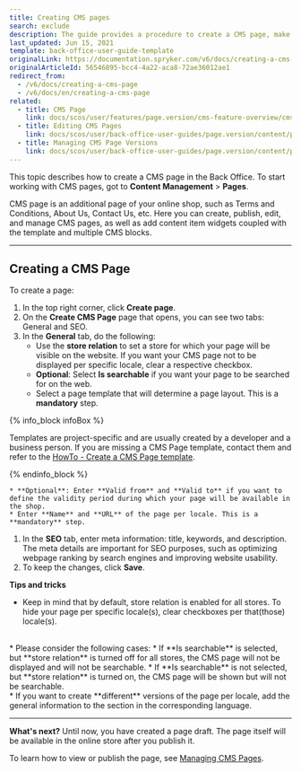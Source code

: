 ```yaml
---
title: Creating CMS pages
search: exclude
description: The guide provides a procedure to create a CMS page, make it searchable per store in the Back Office.
last_updated: Jun 15, 2021
template: back-office-user-guide-template
originalLink: https://documentation.spryker.com/v6/docs/creating-a-cms-page
originalArticleId: 56546895-bcc4-4a22-aca8-72ae36012ae1
redirect_from:
  - /v6/docs/creating-a-cms-page
  - /v6/docs/en/creating-a-cms-page
related:
  - title: CMS Page
    link: docs/scos/user/features/page.version/cms-feature-overview/cms-pages-overview.html
  - title: Editing CMS Pages
    link: docs/scos/user/back-office-user-guides/page.version/content/pages/editing-cms-pages.html
  - title: Managing CMS Page Versions
    link: docs/scos/user/back-office-user-guides/page.version/content/pages/managing-cms-page-versions.html
---
```


This topic describes how to create a CMS page in the Back Office.
To start working with CMS pages, got to **Content Management** > **Pages**.

CMS page is an additional page of your online shop, such as Terms and Conditions, About Us, Contact Us, etc. Here you can create, publish, edit, and manage CMS pages, as well as add content item widgets coupled with the template and multiple CMS blocks.
***
## Creating a CMS Page

To create a page:
1. In the top right corner, click **Create page**.
2. On the **Create CMS Page** page that opens, you can see two tabs: General and SEO.
3. In the **General** tab, do the following:
    * Use the **store relation** to set a store for which your page will be visible on the website. If you want your CMS page not to be displayed per specific locale, clear a respective checkbox.
    * **Optional**: Select **Is searchable** if you want your page to be searched for on the web.
    * Select a page template that will determine a page layout. This is a **mandatory** step.

{% info_block infoBox %}

Templates are project-specific and are usually created by a developer and a business person. If you are missing a CMS Page template, contact them and refer to the [HowTo - Create a CMS Page template](/docs/scos/dev/tutorials-and-howtos/howtos/feature-howtos/cms/howto-create-cms-templates.html#cms-page-template).

{% endinfo_block %}

    * **Optional**: Enter **Valid from** and **Valid to** if you want to define the validity period during which your page will be available in the shop.
    * Enter **Name** and **URL** of the page per locale. This is a **mandatory** step.

1. In the **SEO** tab, enter meta information: title, keywords, and description. The meta details are important for SEO purposes, such as optimizing webpage ranking by search engines and improving website usability.
2. To keep the changes, click **Save**.

**Tips and tricks**

* Keep in mind that by default, store relation is enabled for all stores. To hide your page per specific locale(s), clear checkboxes per that(those) locale(s).
<br>
* Please consider the following cases:
    * If **Is searchable** is selected, but **store relation** is turned off for all stores, the CMS page will not be displayed and will not be searchable.
    * If **Is searchable** is not selected, but **store relation** is turned on, the CMS page will be shown but will not be searchable.
 <br>
 * If you want to create **different** versions of the page per locale, add the general information to the section in the corresponding language.

***
**What's next?**
Until now, you have created a page draft. The page itself will be available in the online store after you publish it.

To learn how to view or publish the page, see [Managing CMS Pages](/docs/scos/user/back-office-user-guides/{{page.version}}/content/pages/managing-cms-pages.html).
